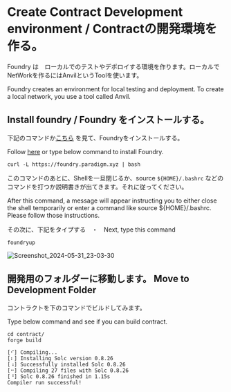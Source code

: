 # Create Contract Development environment / Contractの開発環境を作る。

Foundry は　ローカルでのテストやデポロイする環境を作ります。ローカルでNetWorkを作るにはAnvilというToolを使います。

Foundry creates an environment for local testing and deployment. To create a local network, you use a tool called Anvil.


## Install foundry / Foundry をインストールする。

下記のコマンドか[こちら](https://book.getfoundry.sh/getting-started/installation) を見て、Foundryをインストールする。

Follow [here](https://book.getfoundry.sh/getting-started/installation) or type below command to install Foundry. 

```
curl -L https://foundry.paradigm.xyz | bash
```
このコマンドのあとに、Shellを一旦閉じるか、source `${HOME}/.bashrc`
などのコマンドを打つか説明書きが出てきます。それに従ってください。

After this command, a message will appear instructing you to either close the shell temporarily or enter a command like source ${HOME}/.bashrc. Please follow those instructions.

その次に、下記をタイプする　・　Next, type this command 
```
foundryup
```

![Screenshot_2024-05-31_23-03-30](https://github.com/airinterface/ethereum101/assets/2448586/7305815b-065a-4a3d-b944-adc18ab47f2d)



## 開発用のフォルダーに移動します。 Move to  Development Folder


コントラクトを下のコマンドでビルドしてみます。

Type below command and see if you can build contract.

```
cd contract/
forge build

[⠊] Compiling...
[⠆] Installing Solc version 0.8.26
[⠰] Successfully installed Solc 0.8.26
[⠒] Compiling 27 files with Solc 0.8.26
[⠘] Solc 0.8.26 finished in 1.15s
Compiler run successful!

```
